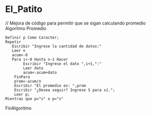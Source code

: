 # El_Patito

// Mejora de código para permitir que se sigan calculando promedio
Algoritmo Promedio
	
	Definir p Como Caracter;
	Repetir
	   Escribir "Ingrese la cantidad de datos:"
	   Leer n
	   acum<-0
	   Para i<-0 Hasta n-1 Hacer
		    Escribir "Ingrese el dato ",i+1,":"
			Leer dato
			acum<-acum+dato
		FinPara
	    prom<-acum/n
	    Escribir "El promedio es: ",prom
	    Escribir "¿Desea seguir? Ingrese S para sí.";
	    Leer p;
    Mientras que p="s" o p="s"	
FinAlgoritmo
